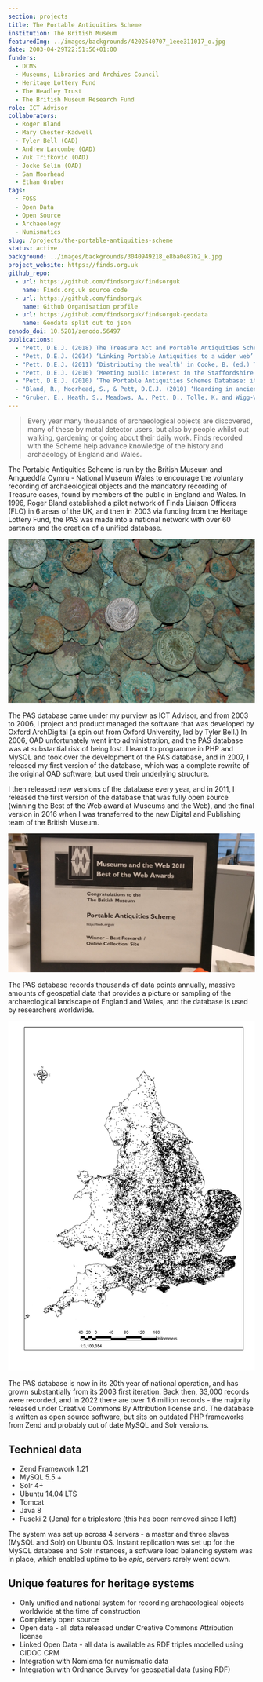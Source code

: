```yaml
---
section: projects
title: The Portable Antiquities Scheme
institution: The British Museum
featuredImg: ../images/backgrounds/4202540707_1eee311017_o.jpg
date: 2003-04-29T22:51:56+01:00
funders:
  - DCMS 
  - Museums, Libraries and Archives Council
  - Heritage Lottery Fund
  - The Headley Trust
  - The British Museum Research Fund
role: ICT Advisor
collaborators:
  - Roger Bland
  - Mary Chester-Kadwell
  - Tyler Bell (OAD)
  - Andrew Larcombe (OAD)
  - Vuk Trifkovic (OAD)
  - Jocke Selin (OAD)
  - Sam Moorhead
  - Ethan Gruber
tags:
  - FOSS
  - Open Data
  - Open Source
  - Archaeology
  - Numismatics
slug: /projects/the-portable-antiquities-scheme
status: active
background: ../images/backgrounds/3040949218_e8ba0e87b2_k.jpg
project_website: https://finds.org.uk
github_repo: 
  - url: https://github.com/findsorguk/findsorguk
    name: Finds.org.uk source code
  - url: https://github.com/findsorguk
    name: Github Organisation profile
  - url: https://github.com/findsorguk/findsorguk-geodata
    name: Geodata split out to json
zenodo_doi: 10.5281/zenodo.56497
publications:
  - "Pett, D.E.J. (2018) The Treasure Act and Portable Antiquities Scheme in England and Wales in Key Concepts in Public Archaeology (Moshenska, G. Ed) DOI: 10.2307/j.ctt1vxm8r7.12"
  - "Pett, D.E.J. (2014) ‘Linking Portable Antiquities to a wider web’ in Thomas Elliott, T., Heath, S., and Muccigrosso, J. (eds) Current Practice in Linked Open Data for the Ancient World"
  - "Pett, D.E.J. (2011) ‘Distributing the wealth’ in Cooke, B. (ed.) The British Museum and the future of Numismatics. London: British Museum Press."
  - "Pett, D.E.J. (2010) ‘Meeting public interest in the Staffordshire Hoard.‘ British Archaeology 110"
  - "Pett, D.E.J. (2010) ‘The Portable Antiquities Schemes Database: its development for research since 1998’ in Lewis, M. et al (ed.) Proceedings of the PAS conference David Brown Book Company"
  - "Bland, R., Moorhead, S., & Pett, D.E.J. (2010) ‘Hoarding in ancient Britain.’ Current Archaeology Volume 248"
  - "Gruber, E., Heath, S., Meadows, A., Pett, D., Tolle, K. and Wigg-Wolf, D. (2014) ‘Semantic Web Technologies Applied to Numismatic Collections in Archaeology in the Digital Era’ Papers from the 40th Annual Conference of Computer Applications and Quantitative Methods in Archaeology (CAA), Southampton, 26-29 March 2012’"
---
```

> Every year many thousands of archaeological objects are discovered, many of these by metal detector users, but also by people whilst out walking, gardening or going about their daily work. Finds recorded with the Scheme help advance knowledge of the history and archaeology of England and Wales.

The Portable Antiquities Scheme is run by the British Museum and Amgueddfa Cymru - National Museum Wales to 
encourage the voluntary recording of archaeological objects and the mandatory recording of Treasure cases, 
found by members of the public in England and Wales. In 1996, Roger Bland established a pilot network of Finds Liaison
Officers (FLO) in 6 areas of the UK, and then in 2003 via funding from the Heritage Lottery Fund, the PAS was
made into a national network with over 60 partners and the creation of a unified database. 

![Coins from the Frome Hoard](../images/backgrounds/7549072406_5b6746cc4f_h.jpg)

The PAS database came under my purview as ICT Advisor, and from 2003 to 2006, I project and product managed
the software that was developed by Oxford ArchDigital (a spin out from Oxford University, led by Tyler Bell.) In 2006, 
OAD unfortunately went into administration, and the PAS database was at substantial risk of being lost. 
I learnt to programme in PHP and MySQL and took over the development of the PAS database, and in 2007, I released my 
first version of the database, which was a complete rewrite of the original OAD software, but used their underlying structure.

I then released new versions of the database every year, and in 2011, I released the first version of the database that was 
fully open source (winning the Best of the Web award at Museums and the Web), 
and the final version in 2016 when I was transferred to the new Digital and Publishing team of the British Museum.

![The Museums and the web award 2011](../images/2017/museumsAndTheWeb.jpg)

The PAS database records thousands of data points annually, massive amounts of geospatial data that provides a picture 
or sampling of the archaeological landscape of England and Wales, and the database is used by researchers worldwide. 

![A map of the PAS database's coverage from 2003 to 2010](../images/2017/mapCoins.jpg)

The PAS database is now in its 20th year of national operation, and has grown substantially from its 2003 first iteration. 
Back then, 33,000 records were recorded, and in 2022 there are over 1.6 million records - the majority released under Creative Commons By Attribution
license and. The database is written as open source software, but sits on outdated PHP frameworks from Zend and probably 
out of date MySQL and Solr versions. 

## Technical data

* Zend Framework 1.21 
* MySQL 5.5 + 
* Solr 4+ 
* Ubuntu 14.04 LTS
* Tomcat
* Java 8
* Fuseki 2 (Jena) for a triplestore (this has been removed since I left)

The system was set up across 4 servers - a master and three slaves (MySQL and Solr) on Ubuntu OS. 
Instant replication was set up for the MySQL database and Solr instances, a software load balancing system was in place, which 
enabled uptime to be _epic_, servers rarely went down.

## Unique features for heritage systems

* Only unified and national system for recording archaeological objects worldwide at the time of construction
* Completely open source 
* Open data - all data released under Creative Commons Attribution license
* Linked Open Data - all data is available as RDF triples modelled using CIDOC CRM
* Integration with Nomisma for numismatic data
* Integration with Ordnance Survey for geospatial data (using RDF)